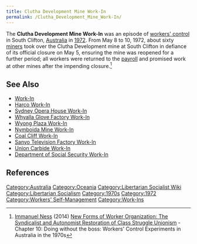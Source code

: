 ```yaml
---
title: Clutha Development Mine Work-In
permalink: /Clutha_Development_Mine_Work-In/
---
```


The **Clutha Development Mine Work-In** was an episode of [workers'
control](Workers'_Self-Management "wikilink") in South Clifton,
[Australia](Commonwealth_of_Australia "wikilink") in
[1972](Timeline_of_Libertarian_Socialism_in_Oceania "wikilink"). From
May 8 to 10, 1972, about sixty [miners](Working_Class "wikilink") took
over the Clutha Development mine at South Clifton in defiance of its
official closure on May 5, ensuring the mine was reopened for a further
period; all workers were returned to the
[payroll](Wage_Labour "wikilink") and promised work at other mines after
the impending closure.[^1]

## See Also

- [Work-In](Work-In "wikilink")
- [Harco Work-In](Harco_Work-In "wikilink")
- [Sydney Opera House Work-In](Sydney_Opera_House_Work-In "wikilink")
- [Whyalla Glove Factory
  Work-In](Whyalla_Glove_Factory_Work-In "wikilink")
- [Wyong Plaza Work-In](Wyong_Plaza_Work-In "wikilink")
- [Nymboida Mine Work-In](Nymboida_Mine_Work-In "wikilink")
- [Coal Cliff Work-In](Coal_Cliff_Work-In "wikilink")
- [Sanyo Television Factory
  Work-In](Sanyo_Television_Factory_Work-In "wikilink")
- [Union Carbide Work-In](Union_Carbide_Work-In "wikilink")
- [Department of Social Security
  Work-In](Department_of_Social_Security_Work-In "wikilink")

## References

<references />

[Category:Australia](Category:Australia "wikilink")
[Category:Oceania](Category:Oceania "wikilink") [Category:Libertarian
Socialist Wiki](Category:Libertarian_Socialist_Wiki "wikilink")
[Category:Libertarian
Socialism](Category:Libertarian_Socialism "wikilink")
[Category:1970s](Category:1970s "wikilink")
[Category:1972](Category:1972 "wikilink") [Category:Workers'
Self-Management](Category:Workers'_Self-Management "wikilink")
[Category:Work-Ins](Category:Work-Ins "wikilink")

[^1]: [Immanuel Ness](Immanuel_Ness "wikilink") (2014) [New Forms of
    Worker Organization: The Syndicalist and Autonomist Restoration of
    Class Struggle
    Unionism](New_Forms_of_Worker_Organization:_The_Syndicalist_and_Autonomist_Restoration_of_Class_Struggle_Unionism "wikilink") -
    Chapter 10: Doing without the boss: Workers' Control Experiments in
    Australia in the 1970s